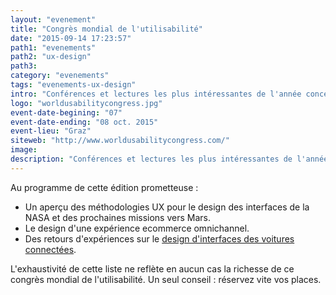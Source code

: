 ```yaml
---
layout: "evenement"
title: "Congrès mondial de l'utilisabilité"
date: "2015-09-14 17:23:57"
path1: "evenements"
path2: "ux-design"
path3:
category: "evenements"
tags: "evenements-ux-design"
intro: "Conférences et lectures les plus intéressantes de l'année concernant l'utilisabilité, l'UX design et le management de l'expérience client."
logo: "worldusabilitycongress.jpg"
event-date-begining: "07"
event-date-ending: "08 oct. 2015"
event-lieu: "Graz"
siteweb: "http://www.worldusabilitycongress.com/"
image:
description: "Conférences et lectures les plus intéressantes de l'année concernant l'utilisabilité, l'UX design et le management de l'expérience client."
---
```


Au programme de cette édition prometteuse :

* Un aperçu des méthodologies UX pour le design des interfaces de la NASA et des prochaines missions vers Mars.
* Le design d'une expérience ecommerce omnichannel.
* Des retours d'expériences sur le [design d'interfaces des voitures connectées](/inspiration/ui-design/connected-car/).

L'exhaustivité de cette liste ne reflète en aucun cas la richesse de ce congrès mondial de l'utilisabilité. Un seul conseil : réservez vite vos places.
